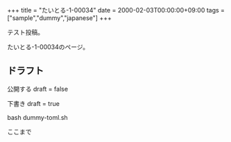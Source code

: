 +++
title = "たいとる-1-00034"
date = 2000-02-03T00:00:00+09:00
tags = ["sample","dummy","japanese"]
+++

テスト投稿。

たいとる-1-00034のページ。


## ドラフト

公開する
draft = false

下書き
draft = true

bash dummy-toml.sh

ここまで
